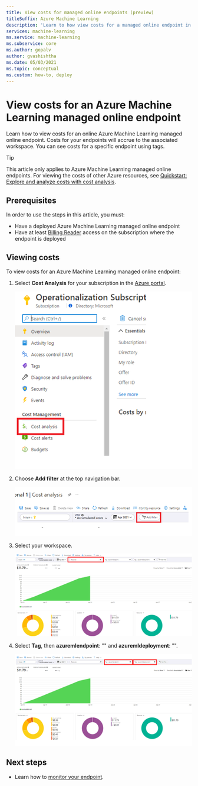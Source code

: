 ```yaml
---
title: View costs for managed online endpoints (preview)
titleSuffix: Azure Machine Learning
description: 'Learn to how view costs for a managed online endpoint in Azure Machine Learning.'
services: machine-learning
ms.service: machine-learning
ms.subservice: core
ms.author: gopalv
author: gvashishtha
ms.date: 05/03/2021
ms.topic: conceptual
ms.custom: how-to, deploy
---
```


# View costs for an Azure Machine Learning managed online endpoint

Learn how to view costs for an online Azure Machine Learning managed online endpoint. Costs for your endpoints will accrue to the associated workspace. You can see costs for a specific endpoint using tags.

> [!TIP]
> This article only applies to Azure Machine Learning managed online endpoints. For viewing the costs of other Azure resources, see [Quickstart: Explore and analyze costs with cost analysis](../cost-management-billing/costs/quick-acm-cost-analysis.md).

## Prerequisites

In order to use the steps in this article, you must:

- Have a deployed Azure Machine Learning managed online endpoint
- Have at least [Billing Reader](../role-based-access-control/role-assignments-portal.md) access on the subscription where the endpoint is deployed

## Viewing costs

To view costs for an Azure Machine Learning managed online endpoint:

1. Select **Cost Analysis** for your subscription in the [Azure portal](https://portal.azure.com).

    [![Screenshot of a subscription in the Azure portal showing red box around "Cost Analysis" button on the left hand side](./media/how-to-view-online-endpoints-costs/online-endpoints-cost-analysis.png)](./media/how-to-view-online-endpoints-costs/online-endpoints-cost-analysis.png#lightbox)

1. Choose **Add filter** at the top navigation bar.

    [![Screenshot of the Cost Analysis view showing a red box around the "Add filter" button at the top right](./media/how-to-view-online-endpoints-costs/online-endpoints-cost-analysis-add-filter.png)](./media/how-to-view-online-endpoints-costs/online-endpoints-cost-analysis-add-filter.png#lightbox)

1. Select your workspace.

    [![Screenshot of the Cost Analysis view showing a red box around the "Resource" dropdown menu](./media/how-to-view-online-endpoints-costs/online-endpoints-cost-analysis-select-workspace.png)](./media/how-to-view-online-endpoints-costs/online-endpoints-cost-analysis-select-workspace.png#lightbox)


1. Select **Tag**, then **azuremlendpoint**: "<your endpoint name>" and **azuremldeployment**: "<your deployment name>".

    [![Screenshot of the Cost Analysis view showing a red box around the "Tag" buttons in the top right](./media/how-to-view-online-endpoints-costs/online-endpoints-cost-analysis-select-endpoint-deployment.png)](./media/how-to-view-online-endpoints-costs/online-endpoints-cost-analysis-select-endpoint-deployment.png#lightbox)


## Next steps

* Learn how to [monitor your endpoint](./how-to-monitor-online-endpoints.md).